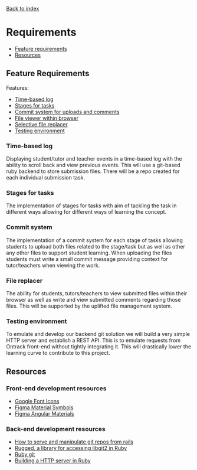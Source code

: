 [Back to index](Index.md)

# Requirements
- [Feature requirements](#feature-requirements)
- [Resources](#resources)

## Feature Requirements
Features:
- [Time-based log](#time-based-log)
- [Stages for tasks](#stages-for-tasks)
- [Commit system for uploads and comments](#commit-system)
- [File viewer within browser](#file-viewer)
- [Selective file replacer](#file-replacer)
- [Testing environment](#testing-environment)

### Time-based log
Displaying student/tutor and teacher events in a time-based log with the ability to scroll back and view previous events. This will use a git-based ruby backend to store submission files. There will be a repo created for each individual submission task.

### Stages for tasks
The implementation of stages for tasks with aim of tackling the task in different ways allowing for different ways of learning the concept.

### Commit system
The implementation of a commit system for each stage of tasks allowing students to upload both files related to the stage/task but as well as other any other files to support student learning. When uploading the files students must write a small commit message providing context for tutor/teachers when viewing the work.

### File replacer
The ability for students, tutors/teachers to view submitted files within their browser as well as write and view submitted comments regarding those files. This will be supported by the uplifted file management system.

### Testing environment
To emulate and develop our backend git solution we will build a very simple HTTP server and establish a REST API. This is to emulate requests from Ontrack front-end without tightly integrating it. This will drastically lower the learning curve to contribute to this project.

## Resources
### Front-end development resources
- [Google Font Icons](https://fonts.google.com/icons)
- [Figma Material Symbols](https://www.figma.com/community/plugin/1088610476491668236/Material-Symbols)
- [Figma Angular Materials](https://www.figma.com/community/file/967106164617088179)

### Back-end development resources
- [How to serve and manipulate git repos from rails](https://stackoverflow.com/questions/67791598/how-to-serve-manipulate-git-repo-from-rails)
- [Rugged, a library for accessing libgit2 in Ruby](https://github.com/libgit2/rugged)
- [Ruby git](https://github.com/ruby-git/ruby-git)
- [Building a HTTP server in Ruby](https://blog.appsignal.com/2016/11/23/ruby-magic-building-a-30-line-http-server-in-ruby.html)